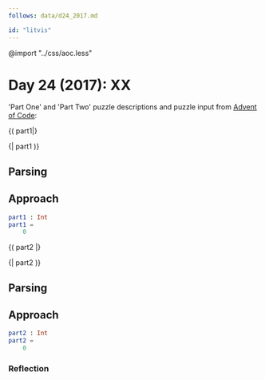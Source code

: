 ```yaml
---
follows: data/d24_2017.md

id: "litvis"
---
```


@import "../css/aoc.less"

# Day 24 (2017): XX

'Part One' and 'Part Two' puzzle descriptions and puzzle input from [Advent of Code](https://adventofcode.com/2017/day/24):

{( part1|}

{| part1 )}

## Parsing

## Approach

```elm {l r}
part1 : Int
part1 =
    0
```

{( part2 |}

{| part2 )}

## Parsing

## Approach

```elm {l r}
part2 : Int
part2 =
    0
```

### Reflection
